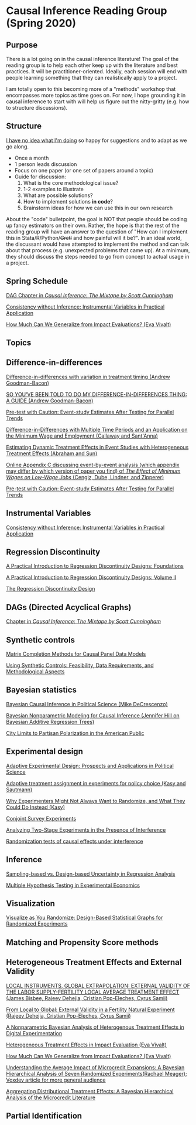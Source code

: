 # Causal Inference Reading Group (Spring 2020)

## Purpose

There is a lot going on in the causal inference literature! The goal of the reading group is to help each other keep up with the literature and best practices. It will be practitioner-oriented. Ideally, each session will end with people learning something that they can realistically apply to a project.

I am totally open to this becoming more of a "methods" workshop that encompasses more topics as time goes on. For now, I hope grounding it in causal inference to start with will help us figure out the nitty-gritty (e.g. how to structure discussions). 

## Structure

[I have no idea what I'm doing](https://i.imgur.com/m0w03xj.jpg) so happy for suggestions and to adapt as we go along. 

- Once a month
- 1 person leads discussion
- Focus on one paper (or one set of papers around a topic)
- Guide for discussion: 
    1. What is the core methodological issue?
    1. 1-2 examples to illustrate
    1. What are possible solutions?
    1. How to implement solutions **in code**?
    1. Brainstorm ideas for how we can use this in our own research

About the "code" bulletpoint, the goal is NOT that people should be coding up fancy estimators on their own. Rather, the hope is that the rest of the reading group will have an answer to the question of "How can I implement this in Stata/R/Python/~~Gretl~~ and how painful will it be?". In an ideal world, the discussant would have attempted to implement the method and can talk about that process (e.g. unexpected problems that came up). At a minimum, they should discuss the steps needed to go from concept to actual usage in a project.  

## Spring Schedule

[DAG Chapter in *Causal Inference: The Mixtape by Scott Cunningham*](http://scunning.com/cunningham_mixtape.pdf)

[Consistency without Inference: Instrumental Variables in Practical Application](http://personal.lse.ac.uk/YoungA/ConsistencyWithoutInference.pdf)


[How Much Can We Generalize from Impact Evaluations? (Eva Vivalt)](http://evavivalt.com/wp-content/uploads/How-Much-Can-We-Generalize.pdf)

## Topics

## Difference-in-differences

[Difference-in-differences with variation in treatment timing (Andrew Goodman-Bacon)](https://cdn.vanderbilt.edu/vu-my/wp-content/uploads/sites/2318/2019/07/29170757/ddtiming_7_29_2019.pdf)

[SO YOU’VE BEEN TOLD TO DO MY DIFFERENCE-IN-DIFFERENCES THING: A GUIDE (Andrew Goodman-Bacon)](https://cdn.vanderbilt.edu/vu-my/wp-content/uploads/sites/2318/2019/10/09023516/so_youve_been_told_dd_10_9_2019.pdf)

[Pre-test with Caution: Event-study Estimates After Testing for Parallel Trends](https://scholar.harvard.edu/files/jroth/files/roth_pretrends_20190730.pdf)

[Difference-in-Differences with Multiple Time Periods and an Application on the Minimum Wage and Employment (Callaway and Sant'Anna)](https://arxiv.org/abs/1803.09015)

[Estimating Dynamic Treatment Effects in Event Studies with Heterogeneous Treatment Effects (Abraham and Sun)](http://economics.mit.edu/files/14964)

[Online Appendix C discussing event-by-event analysis (which appendix may differ by which version of paper you find) of *The Effect of Minimum Wages on Low-Wage Jobs* (Cengiz, Dube, Lindner, and Zipperer)](https://www.nber.org/papers/w25434)

[Pre-test with Caution: Event-study Estimates After Testing for Parallel Trends](https://scholar.harvard.edu/files/jroth/files/roth_pretrends_20190730.pdf)

## Instrumental Variables

[Consistency without Inference: Instrumental Variables in Practical Application](http://personal.lse.ac.uk/YoungA/ConsistencyWithoutInference.pdf)

## Regression Discontinuity

[A Practical Introduction to Regression Discontinuity Designs: Foundations](https://cattaneo.princeton.edu/books/Cattaneo-Idrobo-Titiunik_2019_CUP-Vol1.pdf)

[A Practical Introduction to Regression Discontinuity Designs: Volume II](https://cattaneo.princeton.edu/books/Cattaneo-Idrobo-Titiunik_2018_CUP-Vol2.pdf)

[The Regression Discontinuity Design](https://cattaneo.princeton.edu/papers/Cattaneo-Titiunik-VazquezBare_2019_Sage.pdf)

## DAGs (Directed Acyclical Graphs)

[Chapter in *Causal Inference: The Mixtape by Scott Cunningham*](http://scunning.com/cunningham_mixtape.pdf)

## Synthetic controls

[Matrix Completion Methods for Causal Panel Data Models](https://arxiv.org/abs/1710.10251)

[Using Synthetic Controls: Feasibility, Data Requirements, and Methodological Aspects](http://economics.mit.edu/files/17847)

## Bayesian statistics

[Bayesian Causal Inference in Political Science (Mike DeCrescenzo)](https://github.com/mikedecr/causal-bayes)

[Bayesian Nonparametric Modeling for Causal Inference (Jennifer Hill on Bayesian Additive Regression Trees)](https://www.tandfonline.com/doi/abs/10.1198/jcgs.2010.08162)

[City Limits to Partisan Polarization in the American Public](https://williammarble.co/docs/CityLimits-July2019.pdf)

## Experimental design

[Adaptive Experimental Design: Prospects and Applications in Political Science](https://alexandercoppock.com/papers/OCG_adaptive.pdf)

[Adaptive treatment assignment in experiments for policy choice (Kasy and Sautmann)](https://maxkasy.github.io/home/files/papers/adaptiveexperimentspolicy.pdf)

[Why Experimenters Might Not Always Want to Randomize, and What They Could Do Instead (Kasy)](https://maxkasy.github.io/home/files/papers/experimentaldesign.pdf)

[Conjoint Survey Experiments](https://cpb-us-w2.wpmucdn.com/web.sas.upenn.edu/dist/f/49/files/2019/09/handbook-draft-07-09202019-1.pdf)

[Analyzing Two-Stage Experiments in the Presence of Interference](https://www.tandfonline.com/doi/abs/10.1080/01621459.2017.1323641)

[Randomization tests of causal effects under interference](https://academic.oup.com/biomet/article-abstract/106/2/487/5306899)

## Inference

[Sampling-based vs. Design-based Uncertainty in Regression Analysis](https://arxiv.org/abs/1706.01778)

[Multiple Hypothesis Testing in Experimental Economics](https://rd.springer.com/article/10.1007/s10683-018-09597-5)

## Visualization

[Visualize as You Randomize: Design-Based Statistical Graphs for Randomized Experiments](https://alexandercoppock.com/papers/Coppock_VAYR.pdf)

## Matching and Propensity Score methods

## Heterogeneous Treatment Effects and External Validity

[LOCAL INSTRUMENTS, GLOBAL EXTRAPOLATION:
EXTERNAL VALIDITY OF THE LABOR SUPPLY-FERTILITY LOCAL AVERAGE TREATMENT EFFECT (James Bisbee, Rajeev Dehejia, Cristian Pop-Eleches, Cyrus Samii)](https://www.nber.org/papers/w21663.pdf)

[From Local to Global: External Validity in a Fertility Natural Experiment (Rajeev Dehejia, Cristian Pop-Eleches, Cyrus Samii)](https://arxiv.org/abs/1906.08096)

[A Nonparametric Bayesian Analysis of Heterogenous Treatment Effects in Digital Experimentation](https://amstat.tandfonline.com/doi/abs/10.1080/07350015.2016.1172013#.XZ95ri2ZMUE)

[Heterogeneous Treatment Effects in Impact Evaluation (Eva Vivalt)](http://evavivalt.com/wp-content/uploads/2015/05/aer20151015.pdf)

[How Much Can We Generalize from Impact Evaluations? (Eva Vivalt)](http://evavivalt.com/wp-content/uploads/How-Much-Can-We-Generalize.pdf)

[Understanding the Average Impact of Microcredit Expansions: A Bayesian Hierarchical Analysis of Seven Randomized Experiments(Rachael Meager)](http://eprints.lse.ac.uk/88190/1/app.20170299.pdf); [Voxdev article for more general audience](https://voxdev.org/topic/methods-measurement/understanding-average-effect-microcredit)

[Aggregating Distributional Treatment Effects: A Bayesian Hierarchical Analysis of the Microcredit Literature](https://mfr.osf.io/render?url=https://osf.io/bq6pn/?action=download%26mode=render)


## Partial Identification
